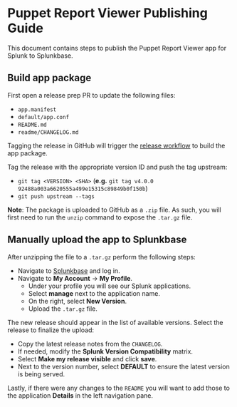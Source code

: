 # Puppet Report Viewer Publishing Guide

This document contains steps to publish the Puppet Report Viewer app for Splunk to Splunkbase.

## Build app package

First open a release prep PR to update the following files:

  * `app.manifest`
  * `default/app.conf`
  * `README.md`
  * `readme/CHANGELOG.md`

Tagging the release in GitHub will trigger the [release workflow](https://github.com/puppetlabs/TA-puppet-report-viewer/actions/workflows/release.yml) to build the app package.

Tag the release with the appropriate version ID and push the tag upstream:

  * `git tag <VERSION> <SHA>` (**e.g.** `git tag v4.0.0 92488a003a6620555a499e15315c89849b0f150b`)
  * `git push upstream --tags`

**Note**: The package is uploaded to GitHub as a `.zip` file. As such, you will first need to run the `unzip` command to expose the `.tar.gz` file.

## Manually upload the app to Splunkbase

After unzipping the file to a `.tar.gz` perform the following steps:

  * Navigate to [Splunkbase](https://splunkbase.splunk.com) and log in.
  * Navigate to **My Account** -> **My Profile**.
    * Under your profile you will see our Splunk applications.
    * Select **manage** next to the application name.
    * On the right, select **New Version**.
    * Upload the `.tar.gz` file.

The new release should appear in the list of available versions. Select the release to finalize the upload:

  * Copy the latest release notes from the `CHANGELOG`.
  * If needed, modify the **Splunk Version Compatibility** matrix.
  * Select **Make my release visible** and click **save**.
  * Next to the version number, select **DEFAULT** to ensure the latest version is being served.

Lastly, if there were any changes to the `README` you will want to add those to the application **Details** in the left navigation pane.
